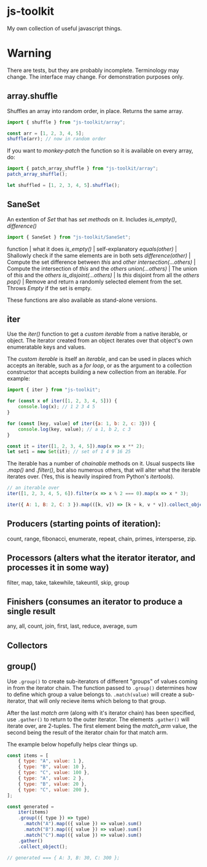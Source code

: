 # js-toolkit

My own collection of useful javascript things.


# Warning

There are tests, but they are probably incomplete. Terminology may change. The interface may change. For demonstration purposes only.


## array.shuffle

Shuffles an array into random order, in place. Returns the same array.

```javascript
import { shuffle } from "js-toolkit/array";

const arr = [1, 2, 3, 4, 5];
shuffle(arr); // now in random order
```

If you want to _monkey-patch_ the function so it is available on every array, do:

```javascript
import { patch_array_shuffle } from "js-toolkit/array";
patch_array_shuffle();

let shuffled = [1, 2, 3, 4, 5].shuffle();
```

## SaneSet

An extention of *Set* that has _set methods_ on it. Includes _is_empty()_, _difference()_

```javascript
import { SaneSet } from "js-toolkit/SaneSet";
```

function | what it does
_is_empty()_ | self-explanatory
_equals(other)_ | Shallowly check if the same elements are in both sets
_difference(other)_ | Compute the set difference between _this_ and _other_
_intersection(...others)_ | Compute the intersection of _this_ and the _others_
_union(...others)_ | The union of _this_ and the _others_
_is\_disjoint(...others)_ | Is _this_ disjoint from all the _others_
_pop()_ | Remove and return a randomly selected element from the set. Throws *Empty* if the set is empty.

These functions are also available as stand-alone versions.


## iter

Use the *iter()* function to get a _custom iterable_ from a native iterable, or object. The iterator created from an object iterates over that object's own enumeratable keys and values.

The _custom iterable_ is itself an _iterable_, and can be used in places which accepts an iterable, such as a _for loop_, or as the argument to a collection constructor that accepts building a new collection from an iterable. For example:

```javascript
import { iter } from "js-toolkit";

for (const x of iter([1, 2, 3, 4, 5])) {
    console.log(x); // 1 2 3 4 5
}

for (const [key, value] of iter({a: 1, b: 2, c: 3})) {
    console.log(key, value); // a 1, b 2, c 3
}

const it = iter([1, 2, 3, 4, 5]).map(x => x ** 2);
let set1 = new Set(it); // set of 1 4 9 16 25
```

The iterable has a number of _chainable_ methods on it. Usual suspects like *.map()* and *.filter()*, but also numerous others, that will alter what the iterable iterates over. (Yes, this is heavily inspired from Python's _itertools_).

```javascript
// an iterable over 
iter([1, 2, 3, 4, 5, 6]).filter(x => x % 2 === 0).map(x => x * 3);

iter({ A: 1, B: 2, C: 3 }).map(([k, v]) => [k + k, v * v]).collect_object() === { AA: 1, BB: 4, CC: 9 }
```

## Producers (starting points of iteration):

count, range, fibonacci, enumerate, repeat, chain, primes, intersperse, zip.

## Processors (alters what the iterator iterator, and processes it in some way)

filter, map, take, takewhile, takeuntil, skip, group

## Finishers (consumes an iterator to produce a single result

any, all, count, join, first, last, reduce, average, sum

## Collectors

## group()

Use `.group()` to create sub-iterators of different "groups" of
values coming in from the iterator chain. The function passed to
`.group()` determines how to define which group a value belongs to.
`.match(value)` will create a sub-iterator, that will only recieve items
which belong to that group.

After the last _match arm_ (along with it's iterator chain) has been specified,
use `.gather()` to return to the outer iterator. The elements `.gather()` will
iterate over, are 2-tuples. The first element being the _match_arm_ value, the
second being the result of the iterator chain for that match arm.

The example below hopefully helps clear things up.

```javascript
const items = [
    { type: "A", value: 1 },
    { type: "B", value: 10 },
    { type: "C", value: 100 },
    { type: "A", value: 2 },
    { type: "B", value: 20 },
    { type: "C", value: 200 },
];

const generated =
    iter(items)
    .group(({ type }) => type)
      .match("A").map(({ value }) => value).sum()
      .match("B").map(({ value }) => value).sum()
      .match("C").map(({ value }) => value).sum()
    .gather()
    .collect_object();

// generated === { A: 3, B: 30, C: 300 };
```
